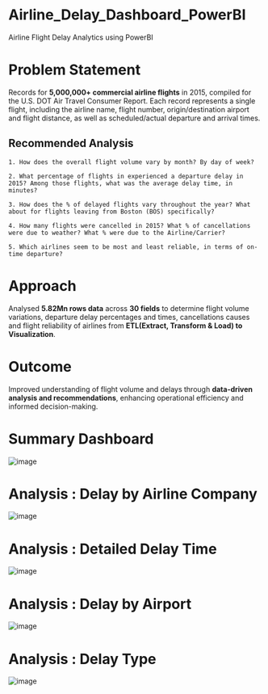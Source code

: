 # Airline_Delay_Dashboard_PowerBI
Airline Flight Delay Analytics using PowerBI

# Problem Statement
Records for **5,000,000+ commercial airline flights** in 2015, compiled for the U.S. DOT Air Travel Consumer Report. Each record represents a single flight, including the airline name, flight number, origin/destination airport and flight distance, as well as scheduled/actual departure and arrival times.

## Recommended Analysis

    1. How does the overall flight volume vary by month? By day of week?

    2. What percentage of flights in experienced a departure delay in 2015? Among those flights, what was the average delay time, in minutes?

    3. How does the % of delayed flights vary throughout the year? What about for flights leaving from Boston (BOS) specifically?

    4. How many flights were cancelled in 2015? What % of cancellations were due to weather? What % were due to the Airline/Carrier?

    5. Which airlines seem to be most and least reliable, in terms of on-time departure?
    
# Approach
Analysed **5.82Mn rows data** across **30 fields** to determine flight volume variations, departure delay percentages and times, cancellations causes and flight reliability of airlines from  **ETL(Extract, Transform & Load) to Visualization**.

# Outcome
Improved understanding of flight volume and delays through **data-driven analysis and recommendations**, enhancing operational efficiency and informed decision-making. 


# Summary Dashboard
![image](https://user-images.githubusercontent.com/114581035/213906136-2b53d6da-30fa-418b-850b-8cd540885354.png)


# Analysis : Delay by  Airline Company
![image](https://user-images.githubusercontent.com/114581035/213906184-0034c781-9dbb-4a16-8dd8-bbb3aecb1b3f.png)


# Analysis : Detailed Delay Time
![image](https://user-images.githubusercontent.com/114581035/213906229-9910b99b-731c-4628-b5c3-703495498433.png)


# Analysis : Delay by Airport
![image](https://user-images.githubusercontent.com/114581035/213906264-450f9e7f-c1a7-47f3-a97a-05a595be5cbf.png)


# Analysis : Delay Type
![image](https://user-images.githubusercontent.com/114581035/213906304-2c903880-be48-4d43-98ad-a60b363a64ac.png)


